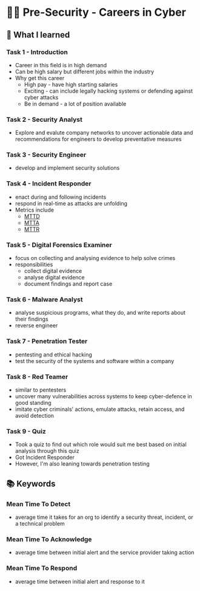 # 🧑‍💻 Pre-Security - Careers in Cyber

## 🧠 What I learned

### Task 1 - Introduction
- Career in this field is in high demand
- Can be high salary but different jobs within the industry
- Why get this career
  - High pay - have high starting salaries
  - Exciting - can include legally hacking systems or defending against cyber attacks
  - Be in demand - a lot of position available

### Task 2 - Security Analyst
- Explore and evalute company networks to uncover actionable data and recommendations for engineers to develop preventative measures

### Task 3 - Security Engineer
- develop and implement security solutions

### Task 4 - Incident Responder
- enact during and following incidents
- respond in real-time as attacks are unfolding
- Metrics include
  - [MTTD](#mttd)
  - [MTTA](#mtta)
  - [MTTR](#mttr)

### Task 5 - Digital Forensics Examiner
- focus on collecting and analysing evidence to help solve crimes
- responsibilities
  - collect digital evidence
  - analyse digital evidence
  - document findings and report case

### Task 6 - Malware Analyst
- analyse suspicious programs, what they do, and write reports about their findings
- reverse engineer

### Task 7 - Penetration Tester
- pentesting and ethical hacking
- test the security of the systems and software within a company

### Task 8 - Red Teamer
- similar to pentesters
- uncover many vulnerabilities across systems to keep cyber-defence in good standing
- imitate cyber criminals' actions, emulate attacks, retain access, and avoid detection

### Task 9 - Quiz
- Took a quiz to find out which role would suit me best based on initial analysis through this quiz
- Got Incident Responder
- However, I'm also leaning towards penetration testing


## 📚 Keywords
### Mean Time To Detect
- average time it takes for an org to identify a security threat, incident, or a technical problem
<a name="mttd"></a>

### Mean Time To Acknowledge
- average time between initial alert and the service provider taking action
<a name="mtta"></a>

### Mean Time To Respond
- average time between initial alert and response to it
<a name="mttr"></a>